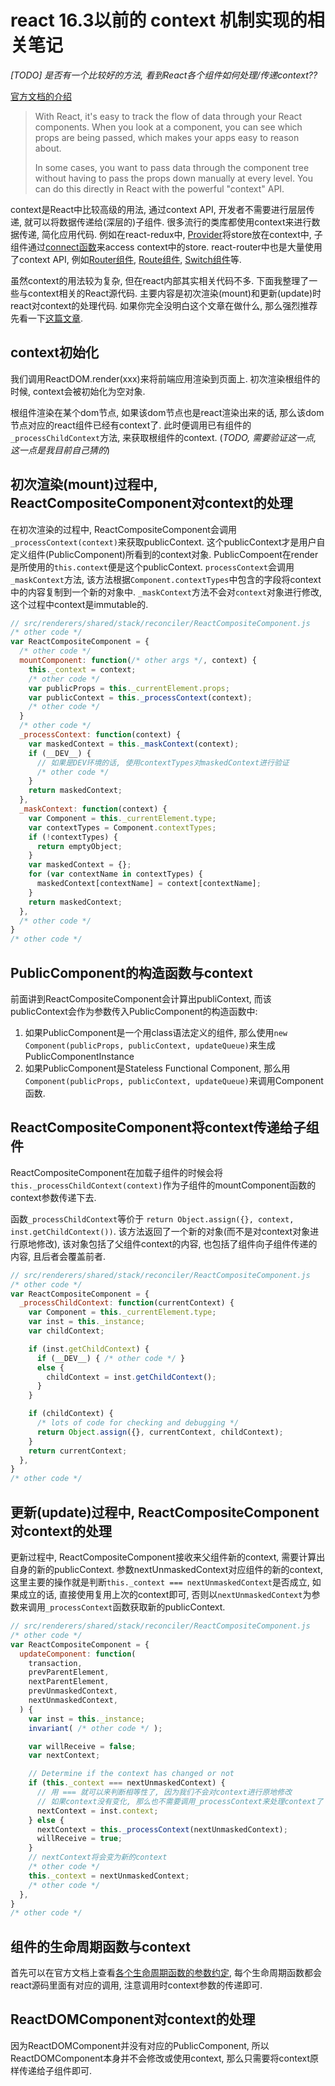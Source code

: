 # react 16.3以前的 context 机制实现的相关笔记

*[TODO] 是否有一个比较好的方法, 看到React各个组件如何处理/传递context??*

[官方文档的介绍](https://facebook.github.io/react/docs/context.html)

> With React, it's easy to track the flow of data through your React components. When you look at a component, you can see which props are being passed, which makes your apps easy to reason about.
>
> In some cases, you want to pass data through the component tree without having to pass the props down manually at every level. You can do this directly in React with the powerful "context" API.

context是React中比较高级的用法, 通过context API, 开发者不需要进行层层传递, 就可以将数据传递给(深层的)子组件. 很多流行的类库都使用context来进行数据传递, 简化应用代码. 例如在react-redux中, [Provider](https://github.com/reactjs/react-redux/blob/a5e45d9806492d0fe1354437111722cf15b17b4d/src/components/Provider.js#L26)将store放在context中, 子组件通过[connect函数](https://github.com/reactjs/react-redux/blob/f1367df6de7fc5aed4e2434d68038a517208f6da/src/components/connectAdvanced.js#L81)来access context中的store. react-router中也是大量使用了context API, 例如[Router组件](https://github.com/ReactTraining/react-router/blob/c5fb25dd725cc93d5e36c52e9bc9190f1d8418d2/packages/react-router/modules/Router.js#L23), [Route组件](https://github.com/ReactTraining/react-router/blob/c5fb25dd725cc93d5e36c52e9bc9190f1d8418d2/packages/react-router/modules/Route.js#L29), [Switch组件](https://github.com/ReactTraining/react-router/blob/c5fb25dd725cc93d5e36c52e9bc9190f1d8418d2/packages/react-router/modules/Switch.js#L11)等.

虽然context的用法较为复杂, 但在react内部其实相关代码不多. 下面我整理了一些与context相关的React源代码. 主要内容是初次渲染(mount)和更新(update)时react对context的处理代码. 如果你完全没明白这个文章在做什么, 那么强烈推荐先看一下[这篇文章](http://www.mattgreer.org/articles/react-internals-part-one-basic-rendering/).

## context初始化

我们调用ReactDOM.render(xxx)来将前端应用渲染到页面上. 初次渲染根组件的时候, context会被初始化为空对象.

根组件渲染在某个dom节点, 如果该dom节点也是react渲染出来的话, 那么该dom节点对应的react组件已经有context了. 此时便调用已有组件的`_processChildContext`方法, 来获取根组件的context. (*TODO, 需要验证这一点, 这一点是我目前自己猜的*)

## 初次渲染(mount)过程中, ReactCompositeComponent对context的处理

在初次渲染的过程中, ReactCompositeComponent会调用`_processContext(context)`来获取publicContext. 这个publicContext才是用户自定义组件(PublicComponent)所看到的context对象. PublicCompoent在render是所使用的`this.context`便是这个publicContext. `processContext`会调用`_maskContext`方法, 该方法根据`Component.contextTypes`中包含的字段将context中的内容复制到一个新的对象中. `_maskContext`方法不会对`context`对象进行修改, 这个过程中context是immutable的.

```javascript
// src/renderers/shared/stack/reconciler/ReactCompositeComponent.js
/* other code */
var ReactCompositeComponent = {
  /* other code */
  mountComponent: function(/* other args */, context) {
    this._context = context;
    /* other code */
    var publicProps = this._currentElement.props;
    var publicContext = this._processContext(context);
    /* other code */
  }
  /* other code */
  _processContext: function(context) {
    var maskedContext = this._maskContext(context);
    if (__DEV__) {
      // 如果是DEV环境的话, 使用contextTypes对maskedContext进行验证
      /* other code */
    }
    return maskedContext;
  },
  _maskContext: function(context) {
    var Component = this._currentElement.type;
    var contextTypes = Component.contextTypes;
    if (!contextTypes) {
      return emptyObject;
    }
    var maskedContext = {};
    for (var contextName in contextTypes) {
      maskedContext[contextName] = context[contextName];
    }
    return maskedContext;
  },
  /* other code */
}
/* other code */
```
## PublicComponent的构造函数与context

前面讲到ReactCompositeComponent会计算出publiContext, 而该publicContext会作为参数传入PublicComponent的构造函数中:

1. 如果PublicComponent是一个用class语法定义的组件, 那么使用`new Component(publicProps, publicContext, updateQueue)`来生成PublicComponentInstance
2. 如果PublicComponent是Stateless Functional Component, 那么用`Component(publicProps, publicContext, updateQueue)`来调用Component函数.

## ReactCompositeComponent将context传递给子组件

ReactCompositeComponent在加载子组件的时候会将`this._processChildContext(context)`作为子组件的mountComponent函数的context参数传递下去.

函数`_processChildContext`等价于 `return Object.assign({}, context, inst.getChildContext())`. 该方法返回了一个新的对象(而不是对context对象进行原地修改), 该对象包括了父组件context的内容, 也包括了组件向子组件传递的内容, 且后者会覆盖前者.

```javascript
// src/renderers/shared/stack/reconciler/ReactCompositeComponent.js
/* other code */
var ReactCompositeComponent = {
  _processChildContext: function(currentContext) {
    var Component = this._currentElement.type;
    var inst = this._instance;
    var childContext;

    if (inst.getChildContext) {
      if (__DEV__) { /* other code */ }
      else {
        childContext = inst.getChildContext();
      }
    }

    if (childContext) {
      /* lots of code for checking and debugging */
      return Object.assign({}, currentContext, childContext);
    }
    return currentContext;
  },
}
/* other code */
```



## 更新(update)过程中, ReactCompositeComponent对context的处理 

更新过程中, ReactCompositeComponent接收来父组件新的context, 需要计算出自身的新的publicContext. 参数nextUnmaskedContext对应组件的新的context, 这里主要的操作就是判断`this._context === nextUnmaskedContext`是否成立, 如果成立的话, 直接使用复用上次的context即可, 否则以`nextUnmaskedContext`为参数来调用`_processContext`函数获取新的publicContext.

```javascript
// src/renderers/shared/stack/reconciler/ReactCompositeComponent.js
/* other code */
var ReactCompositeComponent = {
  updateComponent: function(
    transaction,
    prevParentElement,
    nextParentElement,
    prevUnmaskedContext,
    nextUnmaskedContext,
  ) {
    var inst = this._instance;
    invariant( /* other code */ );

    var willReceive = false;
    var nextContext;

    // Determine if the context has changed or not
    if (this._context === nextUnmaskedContext) {
      // 用 === 就可以来判断相等性了, 因为我们不会对context进行原地修改
      // 如果context没有变化, 那么也不需要调用_processContext来处理context了
      nextContext = inst.context;
    } else {
      nextContext = this._processContext(nextUnmaskedContext);
      willReceive = true;
    }
    // nextContext将会变为新的context
    /* other code */
    this._context = nextUnmaskedContext;
    /* other code */
  },
}
/* other code */
```

## 组件的生命周期函数与context

首先可以在官方文档上查看[各个生命周期函数的参数约定](https://facebook.github.io/react/docs/context.html#referencing-context-in-lifecycle-methods), 每个生命周期函数都会react源码里面有对应的调用, 注意调用时context参数的传递即可.

## ReactDOMComponent对context的处理

因为ReactDOMComponent并没有对应的PublicComponent, 所以ReactDOMComponent本身并不会修改或使用context, 那么只需要将context原样传递给子组件即可.
